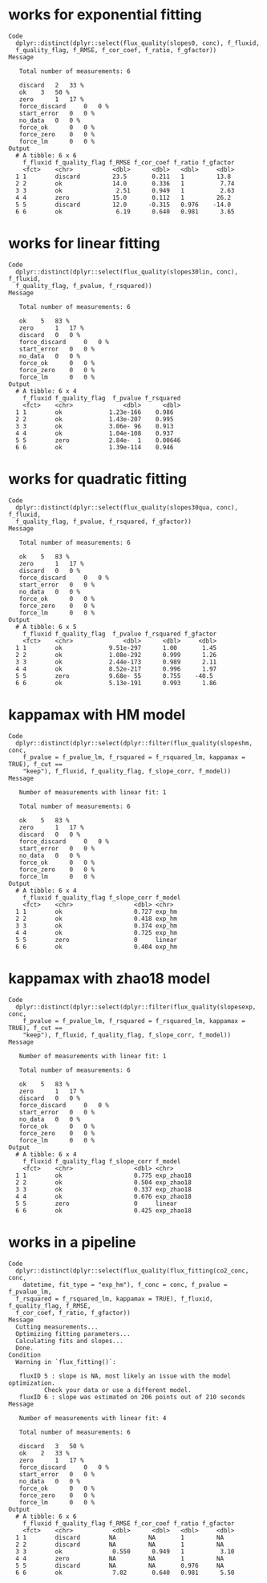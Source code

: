 # works for exponential fitting

    Code
      dplyr::distinct(dplyr::select(flux_quality(slopes0, conc), f_fluxid,
      f_quality_flag, f_RMSE, f_cor_coef, f_ratio, f_gfactor))
    Message
      
       Total number of measurements: 6
      
       discard 	 2 	 33 %
       ok 	 3 	 50 %
       zero 	 1 	 17 %
       force_discard 	 0 	 0 %
       start_error 	 0 	 0 %
       no_data 	 0 	 0 %
       force_ok 	 0 	 0 %
       force_zero 	 0 	 0 %
       force_lm 	 0 	 0 %
    Output
      # A tibble: 6 x 6
        f_fluxid f_quality_flag f_RMSE f_cor_coef f_ratio f_gfactor
        <fct>    <chr>           <dbl>      <dbl>   <dbl>     <dbl>
      1 1        discard         23.5       0.211   1         13.8 
      2 2        ok              14.0       0.336   1          7.74
      3 3        ok               2.51      0.949   1          2.63
      4 4        zero            15.0       0.112   1         26.2 
      5 5        discard         12.0      -0.315   0.976    -14.0 
      6 6        ok               6.19      0.640   0.981      3.65

# works for linear fitting

    Code
      dplyr::distinct(dplyr::select(flux_quality(slopes30lin, conc), f_fluxid,
      f_quality_flag, f_pvalue, f_rsquared))
    Message
      
       Total number of measurements: 6
      
       ok 	 5 	 83 %
       zero 	 1 	 17 %
       discard 	 0 	 0 %
       force_discard 	 0 	 0 %
       start_error 	 0 	 0 %
       no_data 	 0 	 0 %
       force_ok 	 0 	 0 %
       force_zero 	 0 	 0 %
       force_lm 	 0 	 0 %
    Output
      # A tibble: 6 x 4
        f_fluxid f_quality_flag  f_pvalue f_rsquared
        <fct>    <chr>              <dbl>      <dbl>
      1 1        ok             1.23e-166    0.986  
      2 2        ok             1.43e-207    0.995  
      3 3        ok             3.06e- 96    0.913  
      4 4        ok             1.04e-108    0.937  
      5 5        zero           2.84e-  1    0.00646
      6 6        ok             1.39e-114    0.946  

# works for quadratic fitting

    Code
      dplyr::distinct(dplyr::select(flux_quality(slopes30qua, conc), f_fluxid,
      f_quality_flag, f_pvalue, f_rsquared, f_gfactor))
    Message
      
       Total number of measurements: 6
      
       ok 	 5 	 83 %
       zero 	 1 	 17 %
       discard 	 0 	 0 %
       force_discard 	 0 	 0 %
       start_error 	 0 	 0 %
       no_data 	 0 	 0 %
       force_ok 	 0 	 0 %
       force_zero 	 0 	 0 %
       force_lm 	 0 	 0 %
    Output
      # A tibble: 6 x 5
        f_fluxid f_quality_flag  f_pvalue f_rsquared f_gfactor
        <fct>    <chr>              <dbl>      <dbl>     <dbl>
      1 1        ok             9.51e-297      1.00       1.45
      2 2        ok             1.08e-292      0.999      1.26
      3 3        ok             2.44e-173      0.989      2.11
      4 4        ok             8.52e-217      0.996      1.97
      5 5        zero           9.68e- 55      0.755    -40.5 
      6 6        ok             5.13e-191      0.993      1.86

# kappamax with HM model

    Code
      dplyr::distinct(dplyr::select(dplyr::filter(flux_quality(slopeshm, conc,
        f_pvalue = f_pvalue_lm, f_rsquared = f_rsquared_lm, kappamax = TRUE), f_cut ==
        "keep"), f_fluxid, f_quality_flag, f_slope_corr, f_model))
    Message
      
       Number of measurements with linear fit: 1
      
       Total number of measurements: 6
      
       ok 	 5 	 83 %
       zero 	 1 	 17 %
       discard 	 0 	 0 %
       force_discard 	 0 	 0 %
       start_error 	 0 	 0 %
       no_data 	 0 	 0 %
       force_ok 	 0 	 0 %
       force_zero 	 0 	 0 %
       force_lm 	 0 	 0 %
    Output
      # A tibble: 6 x 4
        f_fluxid f_quality_flag f_slope_corr f_model
        <fct>    <chr>                 <dbl> <chr>  
      1 1        ok                    0.727 exp_hm 
      2 2        ok                    0.418 exp_hm 
      3 3        ok                    0.374 exp_hm 
      4 4        ok                    0.725 exp_hm 
      5 5        zero                  0     linear 
      6 6        ok                    0.404 exp_hm 

# kappamax with zhao18 model

    Code
      dplyr::distinct(dplyr::select(dplyr::filter(flux_quality(slopesexp, conc,
        f_pvalue = f_pvalue_lm, f_rsquared = f_rsquared_lm, kappamax = TRUE), f_cut ==
        "keep"), f_fluxid, f_quality_flag, f_slope_corr, f_model))
    Message
      
       Number of measurements with linear fit: 1
      
       Total number of measurements: 6
      
       ok 	 5 	 83 %
       zero 	 1 	 17 %
       discard 	 0 	 0 %
       force_discard 	 0 	 0 %
       start_error 	 0 	 0 %
       no_data 	 0 	 0 %
       force_ok 	 0 	 0 %
       force_zero 	 0 	 0 %
       force_lm 	 0 	 0 %
    Output
      # A tibble: 6 x 4
        f_fluxid f_quality_flag f_slope_corr f_model   
        <fct>    <chr>                 <dbl> <chr>     
      1 1        ok                    0.775 exp_zhao18
      2 2        ok                    0.504 exp_zhao18
      3 3        ok                    0.337 exp_zhao18
      4 4        ok                    0.676 exp_zhao18
      5 5        zero                  0     linear    
      6 6        ok                    0.425 exp_zhao18

# works in a pipeline

    Code
      dplyr::distinct(dplyr::select(flux_quality(flux_fitting(co2_conc, conc,
        datetime, fit_type = "exp_hm"), f_conc = conc, f_pvalue = f_pvalue_lm,
      f_rsquared = f_rsquared_lm, kappamax = TRUE), f_fluxid, f_quality_flag, f_RMSE,
      f_cor_coef, f_ratio, f_gfactor))
    Message
      Cutting measurements...
      Optimizing fitting parameters...
      Calculating fits and slopes...
      Done.
    Condition
      Warning in `flux_fitting()`:
      
       fluxID 5 : slope is NA, most likely an issue with the model optimization.
              Check your data or use a different model.
       fluxID 6 : slope was estimated on 206 points out of 210 seconds
    Message
      
       Number of measurements with linear fit: 4
      
       Total number of measurements: 6
      
       discard 	 3 	 50 %
       ok 	 2 	 33 %
       zero 	 1 	 17 %
       force_discard 	 0 	 0 %
       start_error 	 0 	 0 %
       no_data 	 0 	 0 %
       force_ok 	 0 	 0 %
       force_zero 	 0 	 0 %
       force_lm 	 0 	 0 %
    Output
      # A tibble: 6 x 6
        f_fluxid f_quality_flag f_RMSE f_cor_coef f_ratio f_gfactor
        <fct>    <chr>           <dbl>      <dbl>   <dbl>     <dbl>
      1 1        discard        NA         NA       1         NA   
      2 2        discard        NA         NA       1         NA   
      3 3        ok              0.550      0.949   1          3.10
      4 4        zero           NA         NA       1         NA   
      5 5        discard        NA         NA       0.976     NA   
      6 6        ok              7.02       0.640   0.981      5.50

